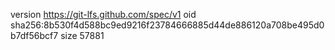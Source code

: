 version https://git-lfs.github.com/spec/v1
oid sha256:8b530f4d588bc9ed9216f23784666885d44de886120a708be495d0b7df56bcf7
size 57881
